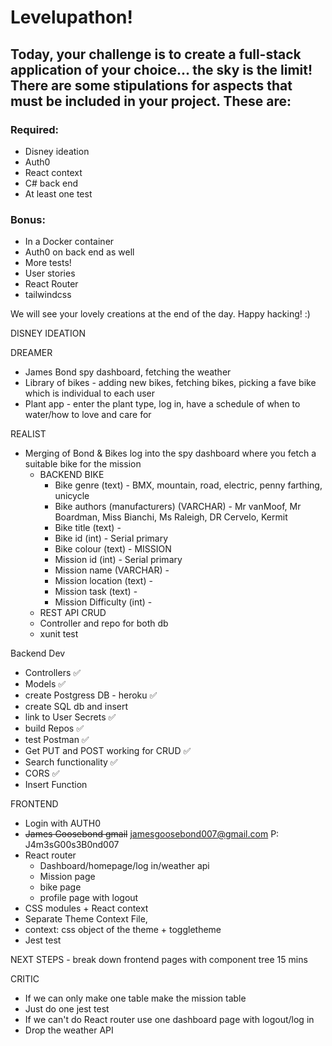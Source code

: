 # Levelupathon!

## Today, your challenge is to create a full-stack application of your choice... the sky is the limit! There are some stipulations for aspects that must be included in your project. These are:

### Required:

- Disney ideation
- Auth0
- React context
- C# back end
- At least one test

### Bonus:

- In a Docker container
- Auth0 on back end as well
- More tests!
- User stories
- React Router
- tailwindcss

We will see your lovely creations at the end of the day. Happy hacking! :)

DISNEY IDEATION

DREAMER

- James Bond spy dashboard, fetching the weather
- Library of bikes - adding new bikes, fetching bikes, picking a fave bike which is individual to each user
- Plant app - enter the plant type, log in, have a schedule of when to water/how to love and care for

REALIST

- Merging of Bond & Bikes log into the spy dashboard where you fetch a suitable bike for the mission
  - BACKEND
    BIKE
    - Bike genre (text) - BMX, mountain, road, electric, penny farthing, unicycle
    - Bike authors (manufacturers) (VARCHAR) - Mr vanMoof, Mr Boardman, Miss Bianchi, Ms Raleigh, DR Cervelo, Kermit
    - Bike title (text) -
    - Bike id (int) - Serial primary
    - Bike colour (text) -
      MISSION
    - Mission id (int) - Serial primary
    - Mission name (VARCHAR) -
    - Mission location (text) -
    - Mission task (text) -
    - Mission Difficulty (int) -
  - REST API CRUD
  - Controller and repo for both db
  - xunit test


Backend Dev 
- Controllers ✅
- Models ✅
- create Postgress DB - heroku ✅
- create SQL db and insert 
- link to User Secrets ✅
- build Repos ✅
- test Postman ✅
- Get PUT and POST working for CRUD ✅
- Search functionality ✅
- CORS ✅
- Insert Function 


FRONTEND
  - Login with AUTH0
  - ~~James Goosebond gmail~~ 
  jamesgoosebond007@gmail.com P: J4m3sG00s3B0nd007
  - React router
    - Dashboard/homepage/log in/weather api
    - Mission page
    - bike page
    - profile page with logout
  - CSS modules + React context
  - Separate Theme Context File, 
  - context: css object of the theme + toggletheme
  - Jest test

NEXT STEPS - break down frontend pages with component tree 15 mins

CRITIC

- If we can only make one table make the mission table
- Just do one jest test
- If we can't do React router use one dashboard page with logout/log in
- Drop the weather API

